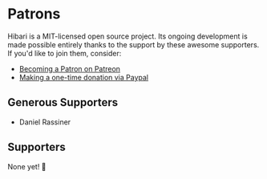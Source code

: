 # Patrons

Hibari is a MIT-licensed open source project. Its ongoing development is made possible entirely thanks to the support by these awesome supporters. If you'd like to join them, consider:

- [Becoming a Patron on Patreon][PATREON]
- [Making a one-time donation via Paypal][PAYPAL]

[PATREON]:https://www.patreon.com/wopian
[PAYPAL]:https://paypal.me/wopian

## Generous Supporters

- Daniel Rassiner

## Supporters

None yet! 🙁
